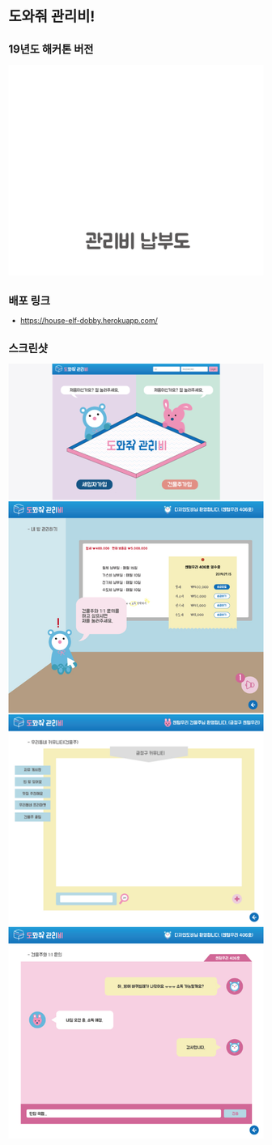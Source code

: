 # 도와줘 관리비!

## 19년도 해커톤 버전

![logo](https://raw.githubusercontent.com/houseelfdobby/house-elf-dobby/master/screenshots/4.gif)

## 배포 링크

-   https://house-elf-dobby.herokuapp.com/

## 스크린샷

<img src="https://raw.githubusercontent.com/houseelfdobby/house-elf-dobby/master/screenshots/5.png" alt="main">

<img src="https://raw.githubusercontent.com/houseelfdobby/house-elf-dobby/master/screenshots/2.jpg" alt="myRoom">

<img src="https://raw.githubusercontent.com/houseelfdobby/house-elf-dobby/master/screenshots/1.jpg" alt="board">

<img src="https://raw.githubusercontent.com/houseelfdobby/house-elf-dobby/master/screenshots/3.jpg" alt="chat">
